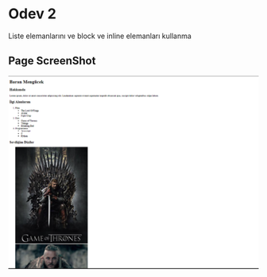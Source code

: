 # Odev 2

Liste elemanlarını ve block ve inline elemanları kullanma 
## Page ScreenShot
![ScreenShot](/html/Odev2/pictures/screenshot.PNG)